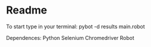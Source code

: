 # Readme

To start type in your terminal:
pybot -d results main.robot


Dependences:
Python
Selenium
Chromedriver
Robot